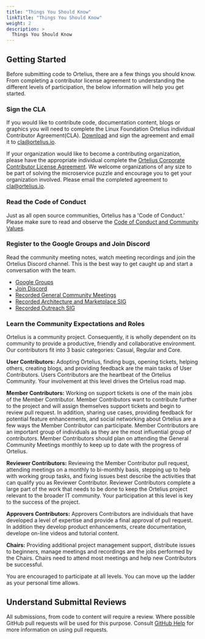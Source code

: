 ```yaml
---
title: "Things You Should Know"
linkTitle: "Things You Should Know"
weight: 2
description: >
  Things You Should Know
---
```


## Getting Started

Before submitting code to Ortelius, there are a few things you should know. From completing a contributor license agreement to understanding the different levels of participation, the below information will help you get started.

### Sign the CLA

If you would like to contribute code, documentation content, blogs or graphics you will need to complete the Linux Foundation Ortelius individual Contributor Agreement(CLA).  [Download](/OrteliusIndividualCLA.pdf) and sign the agreement and email it to [cla@ortelius.io](mailto:cla@ortelius.io).

If your organization would like to become a contributing organization, please have the appropriate individual complete the [Ortelius Corporate Contributor License Agreement](/OrteliusCorporateCLA.pdf). We welcome organizations of any size to be part of solving the microservice puzzle and encourage you to get your organization involved. Please email the completed agreement to [cla@ortelius.io](mailto:cla@ortelius.io).

### Read the Code of Conduct

Just as all open source communities, Ortelius has a 'Code of Conduct.' Please make sure to read and observe the [Code of Conduct and Community Values](https://ortelius.io/guidelines/#community-code-of-conduct).

### Register to the Google Groups and Join Discord

Read the community meeting notes, watch meeting recordings and join the Ortelius Discord channel. This is the best way to get caught up and start a conversation with the team.
- [Google Groups](https://groups.google.com/g/ortelius-dev)
- [Join Discord](https://discord.gg/ZtXU74x)
- [Recorded General Community Meetings](https://www.youtube.com/playlist?list=PLjQ1l9KZoIQ1hQrOBPug-7blZQKBdTyzA)
- [Recorded Architecture and Marketplace SIG](https://www.youtube.com/playlist?list=PLjQ1l9KZoIQ06w9xPc6XxuyV7yTLdgp9I)
- [Recorded Outreach SIG](https://www.youtube.com/playlist?list=PLjQ1l9KZoIQ0T8BUt2G1kPNVsxSfVPWtk)

### Learn the Community Expectations and Roles

Ortelius is a community project. Consequently, it is wholly dependent on its community to provide a productive, friendly and collaborative environment.  Our contributors fit into 3 basic categories: Casual, Regular and Core.

**User Contributors:** Adopting Ortelius, finding bugs, opening tickets, helping others, creating blogs, and providing feedback are the main tasks of User Contributors. Users Contributors are the heartbeat of the Ortelius Community.  Your involvement at this level drives the Ortelius road map.

**Member Contributors:**
Working on support tickets is one of the main jobs of the Member Contributor. Member Contributors want to contribute further to the project and will assign themselves support tickets and begin to review pull request. In addition, sharing use cases, providing feedback for potential feature enhancements, and social networking about Ortelius are a few ways the Member Contributor can participate.  Member Contributors are an important group of individuals as they are the most influential group of contributors. Member Contributors should plan on attending the General Community Meetings monthly to keep up to date with the progress of Ortelius.

**Reviewer Contributors:**
Reviewing the Member Contributor pull request, attending meetings on a monthly to bi-monthly basis, stepping up to help with working group tasks, and fixing issues best describe the activities that can qualify you as Reviewer Contributor. Reviewer Contributors complete a large part of the work that needs to be done to keep the Ortelius project relevant to the broader IT community. Your participation at this level is key to the success of the project. 

**Approvers Contributors:**
Approvers Contributors are individuals that have developed a level of expertise and provide a final approval of pull request.  In addition they develop product enhancements, create documentation, develope on-line videos and tutorial content. 

**Chairs:**
Providing additional project management support, distribute issues to beginners, manage meetings and recordings are the jobs performed by the Chairs. Chairs need to attend most meetings and help new Contributors be successful.

You are encouraged to participate at all levels. You can move up the ladder as your personal time allows. 



## Understand Submittal Reviews

All submissions, from code to content will require a review. Where possible GitHub pull requests will be used for this purpose. Consult [GitHub Help](https://help.github.com/articles/about-pull-requests/) for more information on using pull requests.
